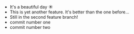 -   It's a beautiful day ☀
-   This is yet another feature. It's better than the one before...
-   Still in the second feature branch!
-   commit number one
-   commit number two
